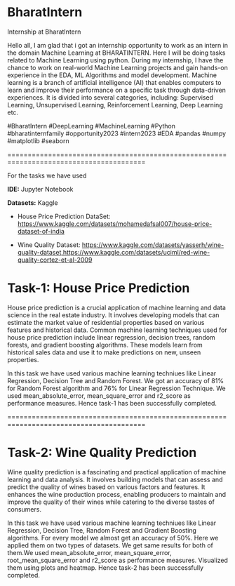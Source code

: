 # BharatIntern

Internship at BharatIntern

Hello all,
    I am glad that i got an internship opportunity to work as an intern in the domain Machine Learning at BHARATINTERN. Here I will be doing tasks related to Machine Learning using python.
	During my internship, I have the chance to work on real-world Machine Learning projects and gain hands-on experience in the EDA, ML Algorithms and model development.
	Machine learning is a branch of artificial intelligence (AI) that enables computers to learn and improve their performance on a specific task through data-driven experiences. It is divided into several categories, including: Supervised Learning, Unsupervised Learning, Reinforcement Learning, Deep Learning etc.
	
 #BharatIntern #DeepLearning #MachineLearning #Python #bharatinternfamily #opportunity2023 #intern2023 #EDA #pandas #numpy #matplotlib #seaborn

========================================================================================

For the tasks we have used

**IDE:** Jupyter Notebook

**Datasets:** Kaggle

* House Price Prediction DataSet: https://www.kaggle.com/datasets/mohamedafsal007/house-price-dataset-of-india
  
* Wine Quality Dataset: https://www.kaggle.com/datasets/yasserh/wine-quality-dataset,https://www.kaggle.com/datasets/uciml/red-wine-quality-cortez-et-al-2009
      
# Task-1: House Price Prediction
   House price prediction is a crucial application of machine learning and data science in the real estate industry. It involves developing models that can estimate the market value of residential properties based on various features and historical data. Common machine learning techniques used for house price prediction include linear regression, decision trees, random forests, and gradient boosting algorithms. These models learn from historical sales data and use it to make predictions on new, unseen properties.

In this task we have used various machine learning techniues like Linear Regression, Decision Tree and Random Forest. We got an accuracy of 81% for Random Forest algorithm and 76% for Linear Regression Technique. We used mean_absolute_error, mean_square_error and r2_score as performance measures. Hence task-1 has been successfully completed.

========================================================================================

# Task-2: Wine Quality Prediction
   Wine quality prediction is a fascinating and practical application of machine learning and data analysis. It involves building models that can assess and predict the quality of wines based on various factors and features. It enhances the wine production process, enabling producers to maintain and improve the quality of their wines while catering to the diverse tastes of consumers.

In this task we have used various machine learning techniues like Linear Regression, Decision Tree, Random Forest and Gradient Boosting algorithms. For every model we almost get an accuracy of 50%. Here we applied them on two types of datasets. We get same results for both of them.We used mean_absolute_error, mean_square_error, root_mean_square_error and r2_score as performance measures. Visualized them using plots and heatmap. Hence task-2 has been successfully completed.
